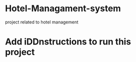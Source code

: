 # Hotel-Managament-system
project related to hotel management

# Add iDDnstructions to run this project